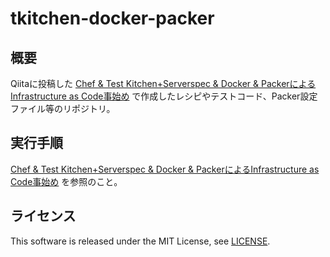 tkitchen-docker-packer
========

## 概要

Qiitaに投稿した [Chef & Test Kitchen+Serverspec & Docker & PackerによるInfrastructure as Code事始め](http://qiita.com/nmatsui/items/7a8a3cdd7cc50169627f) で作成したレシピやテストコード、Packer設定ファイル等のリポジトリ。

## 実行手順

 [Chef & Test Kitchen+Serverspec & Docker & PackerによるInfrastructure as Code事始め](http://qiita.com/nmatsui/items/7a8a3cdd7cc50169627f) を参照のこと。

## ライセンス

This software is released under the MIT License, see [LICENSE](https://raw.githubusercontent.com/nmatsui/chef-testkitchen-docker-packer/master/LICENSE).

